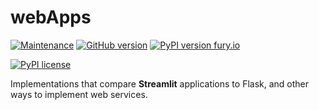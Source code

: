# webApps
[![Maintenance](https://img.shields.io/badge/Maintained%3F-yes-green.svg)](https://GitHub.com/Naereen/StrapDown.js/graphs/commit-activity)
[![GitHub version](https://badge.fury.io/gh/Naereen%2FStrapDown.js.svg)](https://github.com/Naereen/StrapDown.js)
[![PyPI version fury.io](https://badge.fury.io/py/ansicolortags.svg)](https://pypi.python.org/pypi/ansicolortags/)

[![PyPI license](https://img.shields.io/pypi/l/ansicolortags.svg)](https://pypi.python.org/pypi/ansicolortags/)

Implementations that compare **Streamlit** applications to Flask, and other ways to implement web services.
